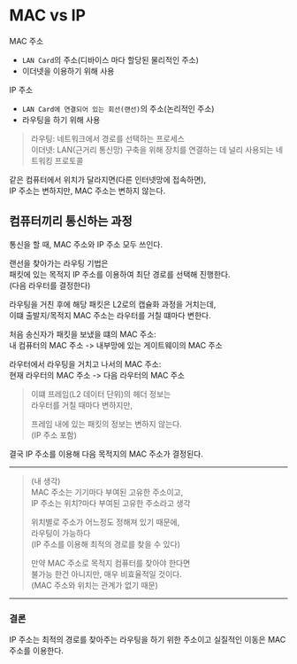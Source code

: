 # MAC vs IP

MAC 주소 
- `LAN Card`의 주소(디바이스 마다 할당된 물리적인 주소)
- 이더넷을 이용하기 위해 사용

IP 주소 
- `LAN Card에 연결되어 있는 회선(랜선)`의 주소(논리적인 주소)
- 라우팅을 하기 위해 사용

> 라우팅: 네트워크에서 경로를 선택하는 프로세스  
> 이더넷: LAN(근거리 통신망) 구축을 위해 장치를 연결하는 데 널리 사용되는 네트워킹 프로토콜

같은 컴퓨터에서 위치가 달라지면(다른 인터넷망에 접속하면),  
IP 주소는 변하지만, MAC 주소는 변하지 않는다.

## 컴퓨터끼리 통신하는 과정

통신을 할 때, MAC 주소와 IP 주소 모두 쓰인다.  

랜선을 찾아가는 라우팅 기법은  
패킷에 있는 목적지 IP 주소를 이용하여 최단 경로를 선택해 진행한다.  
(다음 라우터를 결정한다)

라우팅을 거친 후에 해당 패킷은 L2로의 캡슐화 과정을 거치는데,  
이떄 출발지/목적지 MAC 주소는 라우터를 거칠 떄마다 변한다.

처음 송신자가 패킷을 보냈을 떄의 MAC 주소:  
내 컴퓨터의 MAC 주소 -> 내부망에 있는 게이트웨이의 MAC 주소

라우터에서 라우팅을 거치고 나서의 MAC 주소:  
현재 라우터의 MAC 주소 -> 다음 라우터의 MAC 주소

> 이떄 프레임(L2 데이터 단위)의 헤더 정보는  
> 라우터를 거칠 때마다 변하지만,  
> 
> 프레임 내에 있는 패킷의 정보는 변하지 않는다.  
> (IP 주소 포함)

결국 IP 주소를 이용해 다음 목적지의 MAC 주소가 결정된다.

---

> (내 생각)  
> MAC 주소는 기기마다 부여된 고유한 주소이고,  
> IP 주소는 위치?마다 부여된 고유한 주소라고 생각
> 
> 위치별로 주소가 어느정도 정해져 있기 때문에,  
> 라우팅이 가능하다  
> (IP 주소를 이용해 최적의 경로를 찾을 수 있다)
> 
> 만약 MAC 주소로 목적지 컴퓨터를 찾아야 한다면  
> 불가능 한건 아니지만, 매우 비효율적일 것이다.  
> (MAC 주소와 위치는 관계가 없기 때문)

---

### 결론

IP 주소는 최적의 경로를 찾아주는 라우팅을 하기 위한 주소이고 실질적인 이동은 MAC 주소를 이용한다.